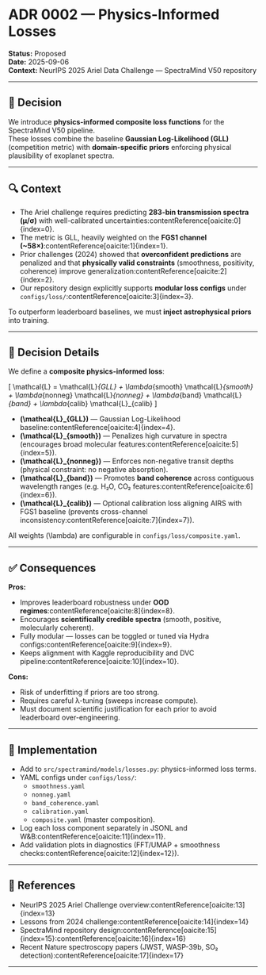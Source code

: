 # ADR 0002 — Physics-Informed Losses

**Status:** Proposed  
**Date:** 2025-09-06  
**Context:** NeurIPS 2025 Ariel Data Challenge — SpectraMind V50 repository

---

## 🎯 Decision

We introduce **physics-informed composite loss functions** for the SpectraMind V50 pipeline.  
These losses combine the baseline **Gaussian Log-Likelihood (GLL)** (competition metric) with **domain-specific priors** enforcing physical plausibility of exoplanet spectra.

---

## 🔍 Context

- The Ariel challenge requires predicting **283-bin transmission spectra (μ/σ)** with well-calibrated uncertainties:contentReference[oaicite:0]{index=0}.  
- The metric is GLL, heavily weighted on the **FGS1 channel (~58×)**:contentReference[oaicite:1]{index=1}.  
- Prior challenges (2024) showed that **overconfident predictions** are penalized and that **physically valid constraints** (smoothness, positivity, coherence) improve generalization:contentReference[oaicite:2]{index=2}.  
- Our repository design explicitly supports **modular loss configs** under `configs/loss/`:contentReference[oaicite:3]{index=3}.

To outperform leaderboard baselines, we must **inject astrophysical priors** into training.

---

## 📐 Decision Details

We define a **composite physics-informed loss**:

\[
\mathcal{L} = \mathcal{L}_{GLL} + \lambda_{smooth} \mathcal{L}_{smooth} + \lambda_{nonneg} \mathcal{L}_{nonneg} + \lambda_{band} \mathcal{L}_{band} + \lambda_{calib} \mathcal{L}_{calib}
\]

- **\(\mathcal{L}_{GLL}\)** — Gaussian Log-Likelihood baseline:contentReference[oaicite:4]{index=4}.
- **\(\mathcal{L}_{smooth}\)** — Penalizes high curvature in spectra (encourages broad molecular features:contentReference[oaicite:5]{index=5}).
- **\(\mathcal{L}_{nonneg}\)** — Enforces non-negative transit depths (physical constraint: no negative absorption).
- **\(\mathcal{L}_{band}\)** — Promotes **band coherence** across contiguous wavelength ranges (e.g. H₂O, CO₂ features:contentReference[oaicite:6]{index=6}).
- **\(\mathcal{L}_{calib}\)** — Optional calibration loss aligning AIRS with FGS1 baseline (prevents cross-channel inconsistency:contentReference[oaicite:7]{index=7}).

All weights \(\lambda\) are configurable in `configs/loss/composite.yaml`.

---

## ✅ Consequences

**Pros:**
- Improves leaderboard robustness under **OOD regimes**:contentReference[oaicite:8]{index=8}.  
- Encourages **scientifically credible spectra** (smooth, positive, molecularly coherent).  
- Fully modular — losses can be toggled or tuned via Hydra configs:contentReference[oaicite:9]{index=9}.  
- Keeps alignment with Kaggle reproducibility and DVC pipeline:contentReference[oaicite:10]{index=10}.

**Cons:**
- Risk of underfitting if priors are too strong.  
- Requires careful λ-tuning (sweeps increase compute).  
- Must document scientific justification for each prior to avoid leaderboard over-engineering.

---

## 📂 Implementation

- Add to `src/spectramind/models/losses.py`: physics-informed loss terms.  
- YAML configs under `configs/loss/`:  
  - `smoothness.yaml`  
  - `nonneg.yaml`  
  - `band_coherence.yaml`  
  - `calibration.yaml`  
  - `composite.yaml` (master composition).  
- Log each loss component separately in JSONL and W&B:contentReference[oaicite:11]{index=11}.  
- Add validation plots in diagnostics (FFT/UMAP + smoothness checks:contentReference[oaicite:12]{index=12}).

---

## 📖 References

- NeurIPS 2025 Ariel Challenge overview:contentReference[oaicite:13]{index=13}  
- Lessons from 2024 challenge:contentReference[oaicite:14]{index=14}  
- SpectraMind repository design:contentReference[oaicite:15]{index=15}:contentReference[oaicite:16]{index=16}  
- Recent Nature spectroscopy papers (JWST, WASP-39b, SO₂ detection):contentReference[oaicite:17]{index=17}

---
